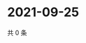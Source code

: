 # 2021-09-25

共 0 条

<!-- BEGIN WEIBO -->
<!-- 最后更新时间 Sat Sep 25 2021 09:54:08 GMT+0800 (China Standard Time) -->

<!-- END WEIBO -->
